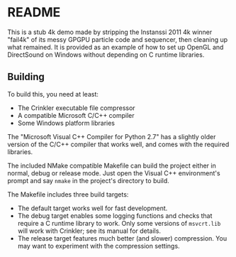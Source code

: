# README

This is a stub 4k demo made by stripping the Instanssi 2011 4k winner "fail4k" of its messy GPGPU particle code and sequencer, then cleaning up what remained. It is provided as an example of how to set up OpenGL and DirectSound on Windows without depending on C runtime libraries.

## Building

To build this, you need at least:

* The Crinkler executable file compressor
* A compatible Microsoft C/C++ compiler
* Some Windows platform libraries

The "Microsoft Visual C++ Compiler for Python 2.7" has a slightly older version of the C/C++ compiler that works well, and comes with the required libraries.

The included NMake compatible Makefile can build the project either in normal, debug or release mode. Just open the Visual C++ environment's prompt and say `nmake` in the project's directory to build.

The Makefile includes three build targets:

* The default target works well for fast development.
* The debug target enables some logging functions and checks that require a C runtime library to work. Only some versions of `msvcrt.lib` will work with Crinkler; see its manual for details.
* The release target features much better (and slower) compression. You may want to experiment with the compression settings.
